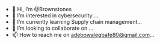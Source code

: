 - 👋 Hi, I’m @Brownstones
- 👀 I’m interested in cybersecurity ...
- 🌱 I’m currently learning Supply chain management...
- 💞️ I’m looking to collaborate on ...
- 📫 How to reach me on adebowalegbafe80@gmail.com...

<!---
Brownstones/Brownstones is a ✨ special ✨ repository because its `README.md` (this file) appears on your GitHub profile.
You can click the Preview link to take a look at your changes.
--->
